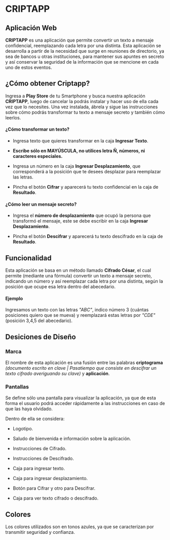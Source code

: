 # CRIPTAPP
## Aplicación Web

**CRIPTAPP** es una aplicación que permite convertir un texto a mensaje confidencial, reemplazando cada letra por una distinta. Esta aplicación se desarrolla a partir de la necesidad que surge en reuniones de directorio, ya sea de bancos u otras instituciones, para mantener sus apuntes en secreto y así conservar la seguridad de la información que se mencione en cada uno de estos eventos.

## ¿Cómo obtener Criptapp?

Ingresa a **Play Store** de tu Smartphone y busca nuestra aplicación **CRIPTAPP**, luego de cancelar la podrás instalar y hacer uso de ella cada vez que lo necesites. Una vez instalada, ábrela y sigue las instrucciones sobre cómo podrás transformar tu texto a mensaje secreto y también cómo leerlos.

#### ¿Cómo transformar un texto?

- Ingresa texto que quieres transformar en la caja **Ingresar Texto**.

- **Escribe sólo en MAYÚSCULA, no utilices letra Ñ, números, ni caracteres especiales.**

- Ingresa un número en la caja **Ingresar Desplazamiento**, que corresponderá a la posición que te desees desplazar para reemplazar las letras.

- Pincha el botón **Cifrar** y aparecerá tu texto confidencial en la caja de **Resultado**.

#### ¿Cómo leer un mensaje secreto?

- Ingresa el **número de desplazamiento** que ocupó la persona que transformó el mensaje, este se debe escribir en la caja **Ingresar Desplazamiento**.

- Pincha el botón **Descifrar** y aparecerá tu texto descifrado en la caja de **Resultado**.

## Funcionalidad

Esta aplicación se basa en un método llamado **Cifrado César**, el cual permite (mediante una fórmula) convertir un texto a mensaje secreto, indicando un número y así reemplazar cada letra por una distinta, según la posición que ocupe esa letra dentro del abecedario.

#### Ejemplo
Ingresamos un texto con las letras _"ABC"_, indico número 3 (cuántas posiciones quiero que se mueva) y reemplazará estas letras por _"CDE"_ (posición 3,4,5 del abecedario).

## Desiciones de Diseño

### Marca
El nombre de esta aplicación es una fusión entre las palabras **criptograma** _(documento escrito en clave | Pasatiempo que consiste en descifrar un texto cifrado averiguando su clave)_ y **aplicación**.

### Pantallas
Se define sólo una pantalla para visualizar la aplicación, ya que de esta forma el usuario podrá acceder rápidamente a las instrucciones en caso de que las haya olvidado.

Dentro de ella se considera:

- Logotipo.

- Saludo de bienvenida e información sobre la aplicación.

- Instrucciones de Cifrado.

- Instrucciones de Descifrado.

- Caja para ingresar texto.

- Caja para ingresar desplazamiento.

- Botón para Cifrar y otro para Descifrar.

- Caja para ver texto cifrado o descifrado.

## Colores
Los colores utilizados son en tonos azules, ya que se caracterizan por transmitir seguridad y confianza.